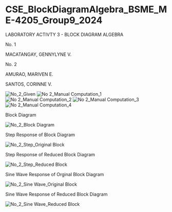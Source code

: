 # CSE_BlockDiagramAlgebra_BSME_ME-4205_Group9_2024

LABORATORY ACTIVTY 3 - BLOCK DIAGRAM ALGEBRA

No. 1

MACATANGAY, GENNYLYNE V.

No. 2

AMURAO, MARIVEN E.

SANTOS, CORINNE V.

![No_2_Given](https://github.com/CorinneSantos/CSE_BlockDiagramAlgebra_BSME_ME-4205_Group9_2024/assets/159272619/d4c65079-c4d6-4cca-92e2-3c0651c4f289)
![No 2_Manual Computation_1](https://github.com/CorinneSantos/CSE_BlockDiagramAlgebra_BSME_ME-4205_Group9_2024/assets/159036308/ee120232-9fe9-4bf4-8133-af618abeeb0a)
![No 2_Manual Computation_2](https://github.com/CorinneSantos/CSE_BlockDiagramAlgebra_BSME_ME-4205_Group9_2024/assets/159036308/1efaf178-ae71-4ef8-ba92-21eab5f9591b)
![No 2_Manual Computation_3](https://github.com/CorinneSantos/CSE_BlockDiagramAlgebra_BSME_ME-4205_Group9_2024/assets/159036308/190e173e-7d90-4cf2-869f-d89d1a914e55)
![No 2_Manual Computation_4](https://github.com/CorinneSantos/CSE_BlockDiagramAlgebra_BSME_ME-4205_Group9_2024/assets/159036308/b75a3e9e-41d2-45a7-a0d4-c81e0fffff36)


Block Diagram

![No_2_Block Diagram](https://github.com/CorinneSantos/CSE_BlockDiagramAlgebra_BSME_ME-4205_Group9_2024/assets/159272619/3de31812-30d4-4e83-b825-8c845331c238)


Step Response of Block Diagram

![No_2_Step_Original Block](https://github.com/CorinneSantos/CSE_BlockDiagramAlgebra_BSME_ME-4205_Group9_2024/assets/159272619/af460b41-3160-48aa-bd93-02d0f7a77171)


Step Response of Reduced Block Diagram

![No_2_Step_Reduced Block](https://github.com/CorinneSantos/CSE_BlockDiagramAlgebra_BSME_ME-4205_Group9_2024/assets/159272619/f5d06702-4272-496d-8408-ddaa81b0d006)


Sine Wave Response of Orginal Block Diagram

![No_2_Sine Wave_Original Block](https://github.com/CorinneSantos/CSE_BlockDiagramAlgebra_BSME_ME-4205_Group9_2024/assets/159272619/2acaf417-aad4-4d7f-a663-74f09e8bd83e)


Sine Wave Response of Reduced Block Diagram

![No_2_Sine Wave_Reduced Block](https://github.com/CorinneSantos/CSE_BlockDiagramAlgebra_BSME_ME-4205_Group9_2024/assets/159272619/39af1d80-e449-4eff-9e7c-b092d4e92b8d)

